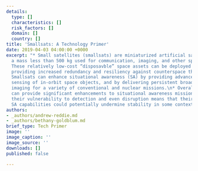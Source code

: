 ```yaml
---
details:
  type: []
  characteristics: []
  risk_factors: []
  domain: []
  country: []
title: 'Smallsats: A Technology Primer'
date: 2019-04-03 04:00:00 +0000
excerpt: "* Small satellites (smallsats) are miniaturized artificial satellites with
  a mass less than 500 kg used for communication, imaging, and other space applications.\n*
  These relatively low-cost “disposavble” space assets can be deployed in a constellation,
  providing increased redundancy and resiliency against counterspace threats. \n*
  Smallsats can enhance situational awareness (SA) by providing advanced, low-cost
  sensing of in-orbit space objects, and by delivering persistent broad-coverage Earth
  imaging for a variety of conventional and nuclear missions.\n* Overall, smallsats
  can provide significant enhancements to situational awareness missions, however,
  their vulnerability to detection and even disruption means that their impressive
  SA capabilities could potentially undermine stability in some contexts."
authors:
- _authors/andrew-reddie.md
- _authors/bethany-goldblum.md
brief_type: Tech Primer
image: ''
image_caption: ''
image_source: ''
downloads: []
published: false

---
```

